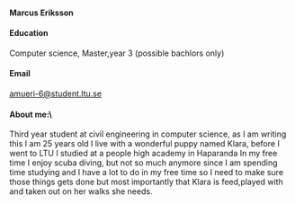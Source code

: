 #### Marcus Eriksson 
#### Education
Computer science, Master,year 3 (possible bachlors only)
#### Email 
amueri-6@student.ltu.se

#### About me:\
Third year student at civil engineering in computer science, as I am writing this I am 25 years old 
I live with a wonderful puppy named Klara, before I went to LTU I studied at a people high academy in Haparanda
In my free time I enjoy scuba diving, but not so much anymore since I am spending time studying and I have a lot to do
in my free time so I need to make sure those things gets done but most importantly that Klara is feed,played with and taken out
on her walks she needs.
